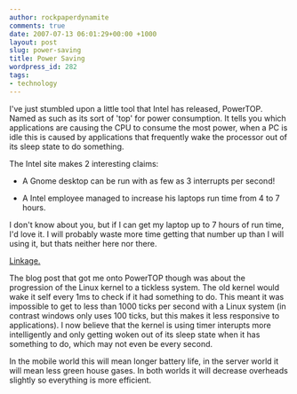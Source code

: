 ```yaml
---
author: rockpaperdynamite
comments: true
date: 2007-07-13 06:01:29+00:00 +1000
layout: post
slug: power-saving
title: Power Saving
wordpress_id: 282
tags:
- technology
---
```


I've just stumbled upon a little tool that Intel has released, PowerTOP. Named as such as its sort of 'top' for power consumption. It tells you which applications are causing the CPU to consume the most power, when a PC is idle this is caused by applications that frequently wake the processor out of its sleep state to do something.

The Intel site makes 2 interesting claims:



	
  * A Gnome desktop can be run with as few as 3 interrupts per second!

	
  * A Intel employee managed to increase his laptops run time from 4 to 7 hours.


I don't know about you, but if I can get my laptop up to 7 hours of run time, I'd love it. I will probably waste more time getting that number up than I will using it, but thats neither here nor there.

[Linkage.<!-- more -->](http://www.linuxpowertop.org/powertop.php)

The blog post that got me onto PowerTOP though was about the progression of the Linux kernel to a tickless system. The old kernel would wake it self every 1ms to check if it had something to do. This meant it was impossible to get to less than 1000 ticks per second with a Linux system (in contrast windows only uses 100 ticks, but this makes it less responsive to applications). I now believe that the kernel is using timer interupts more intelligently and only getting woken out of its sleep state when it has something to do, which may not even be every second.

In the mobile world this will mean longer battery life, in the server world it will mean less green house gases. In both worlds it will decrease overheads slightly so everything is more efficient.
